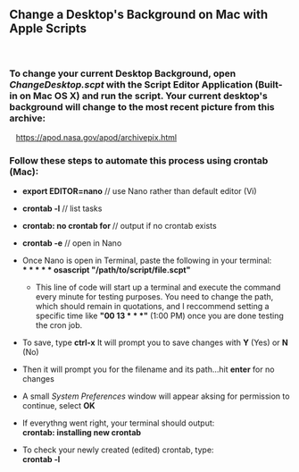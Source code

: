 ## Change a Desktop's Background on Mac with Apple Scripts
&nbsp;

### To change your current Desktop Background, open _ChangeDesktop.scpt_ with the Script Editor Application (Built-in on Mac OS X) and run the script. Your current desktop's background will change to the most recent picture from this archive:
&nbsp;&nbsp;&nbsp;https://apod.nasa.gov/apod/archivepix.html
&nbsp;
### Follow these steps to automate this process using crontab (Mac):  
- __export EDITOR=nano__ // use Nano rather than default editor (Vi)

- __crontab -l__ // list tasks

- __crontab: no crontab for <user>__ // output if no crontab exists

- __crontab -e__ // open in Nano

- Once Nano is open in Terminal, paste the following in your terminal:  
__* * * * * osascript "/path/to/script/file.scpt"__
	- This line of code will start up a terminal and execute the command every minute for testing purposes. You need to change the path, which should remain in quotations, and I reccommend setting a specific time like __"00 13 * * *"__ (1:00 PM) once you are done testing the cron job.

- To save, type __ctrl-x__
It will prompt you to save changes with __Y__ (Yes) or __N__ (No)

- Then it will prompt you for the filename and its path...hit __enter__ for no changes

- A small _System Preferences_ window will appear aksing for permission to continue, select __OK__

- If everythng went right, your terminal should output:  
__crontab: installing new crontab__

- To check your newly created (edited) crontab, type:  
__crontab -l__

